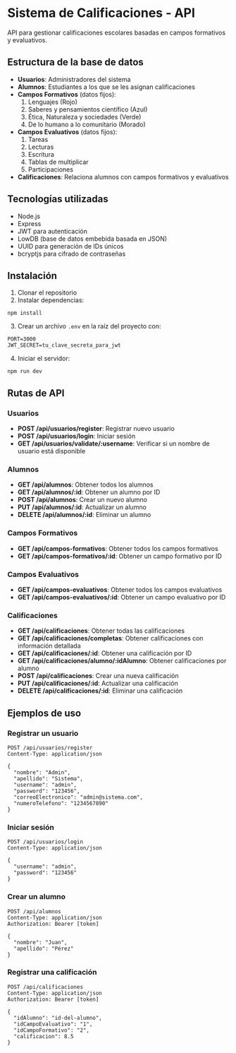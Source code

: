 # Sistema de Calificaciones - API

API para gestionar calificaciones escolares basadas en campos formativos y evaluativos.

## Estructura de la base de datos

* **Usuarios**: Administradores del sistema
* **Alumnos**: Estudiantes a los que se les asignan calificaciones
* **Campos Formativos** (datos fijos):
   1. Lenguajes (Rojo)
   2. Saberes y pensamientos científico (Azul)
   3. Ética, Naturaleza y sociedades (Verde)
   4. De lo humano a lo comunitario (Morado)
* **Campos Evaluativos** (datos fijos):
   1. Tareas
   2. Lecturas
   3. Escritura
   4. Tablas de multiplicar
   5. Participaciones
* **Calificaciones**: Relaciona alumnos con campos formativos y evaluativos

## Tecnologías utilizadas

* Node.js
* Express
* JWT para autenticación
* LowDB (base de datos embebida basada en JSON)
* UUID para generación de IDs únicos
* bcryptjs para cifrado de contraseñas

## Instalación

1. Clonar el repositorio
2. Instalar dependencias:

```
npm install
```

3. Crear un archivo `.env` en la raíz del proyecto con:

```
PORT=3000
JWT_SECRET=tu_clave_secreta_para_jwt
```

4. Iniciar el servidor:

```
npm run dev
```

## Rutas de API

### Usuarios
* **POST /api/usuarios/register**: Registrar nuevo usuario
* **POST /api/usuarios/login**: Iniciar sesión
* **GET /api/usuarios/validate/:username**: Verificar si un nombre de usuario está disponible

### Alumnos
* **GET /api/alumnos**: Obtener todos los alumnos
* **GET /api/alumnos/:id**: Obtener un alumno por ID
* **POST /api/alumnos**: Crear un nuevo alumno
* **PUT /api/alumnos/:id**: Actualizar un alumno
* **DELETE /api/alumnos/:id**: Eliminar un alumno

### Campos Formativos
* **GET /api/campos-formativos**: Obtener todos los campos formativos
* **GET /api/campos-formativos/:id**: Obtener un campo formativo por ID

### Campos Evaluativos
* **GET /api/campos-evaluativos**: Obtener todos los campos evaluativos
* **GET /api/campos-evaluativos/:id**: Obtener un campo evaluativo por ID

### Calificaciones
* **GET /api/calificaciones**: Obtener todas las calificaciones
* **GET /api/calificaciones/completas**: Obtener calificaciones con información detallada
* **GET /api/calificaciones/:id**: Obtener una calificación por ID
* **GET /api/calificaciones/alumno/:idAlumno**: Obtener calificaciones por alumno
* **POST /api/calificaciones**: Crear una nueva calificación
* **PUT /api/calificaciones/:id**: Actualizar una calificación
* **DELETE /api/calificaciones/:id**: Eliminar una calificación

## Ejemplos de uso

### Registrar un usuario

```
POST /api/usuarios/register
Content-Type: application/json

{
  "nombre": "Admin",
  "apellido": "Sistema",
  "username": "admin",
  "password": "123456",
  "correoElectronico": "admin@sistema.com",
  "numeroTelefono": "1234567890"
}
```

### Iniciar sesión

```
POST /api/usuarios/login
Content-Type: application/json

{
  "username": "admin",
  "password": "123456"
}
```

### Crear un alumno

```
POST /api/alumnos
Content-Type: application/json
Authorization: Bearer [token]

{
  "nombre": "Juan",
  "apellido": "Pérez"
}
```

### Registrar una calificación

```
POST /api/calificaciones
Content-Type: application/json
Authorization: Bearer [token]

{
  "idAlumno": "id-del-alumno",
  "idCampoEvaluativo": "1", 
  "idCampoFormativo": "2",
  "calificacion": 8.5
}
```
